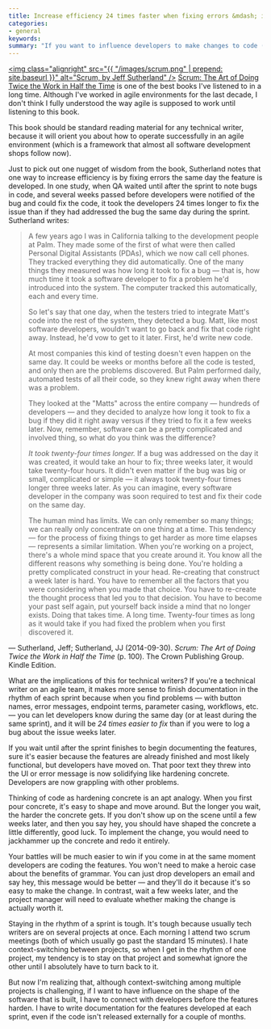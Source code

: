 ```yaml
---
title: Increase efficiency 24 times faster when fixing errors &mdash; implications for technical writers on agile teams
categories:
- general
keywords: 
summary: "If you want to influence developers to make changes to code (such as with UI text), it's 24 times easier for developers to make the changes if you tell them the same day they code the feature than if you wait a few weeks later. This means technical writers should keep pace with the features coded during each sprint."
---
```


<a href=""><img class="alignright" src="{{ "/images/scrum.png" | prepend: site.baseurl }}" alt="Scrum, by Jeff Sutherland" /></a>
[Scrum: The Art of Doing Twice the Work in Half the Time](http://www.audible.com/pd/Business/Scrum-Audiobook/B00NJ3WS9G/ref=a_search_c4_1_1_srTtl?qid=1445953702&sr=1-1) is one of the best books I've listened to in a long time. Although I've worked in agile environments for the last decade, I don't think I fully understood the way agile is supposed to work until listening to this book. 

This book should be standard reading material for any technical writer, because it will orient you about how to operate successfully in an agile environment (which is a framework that almost all software development shops follow now).

Just to pick out one nugget of wisdom from the book, Sutherland notes that one way to increase efficiency is by fixing errors the same day the feature is developed. In one study, when QA waited until after the sprint to note bugs in code, and several weeks passed before developers were notified of the bug and could fix the code, it took the developers 24 times longer to fix the issue than if they had addressed the bug the same day during the sprint. Sutherland writes:
 
>A few years ago I was in California talking to the development people at Palm. They made some of the first of what were then called Personal Digital Assistants (PDAs), which we now call cell phones. They tracked everything they did automatically. One of the many things they measured was how long it took to fix a bug — that is, how much time it took a software developer to fix a problem he'd introduced into the system. The computer tracked this automatically, each and every time.
> 
> So let's say that one day, when the testers tried to integrate Matt's code into the rest of the system, they detected a bug. Matt, like most software developers, wouldn't want to go back and fix that code right away. Instead, he'd vow to get to it later. First, he'd write new code. 
>
> At most companies this kind of testing doesn't even happen on the same day. It could be weeks or months before all the code is tested, and only then are the problems discovered. But Palm performed daily, automated tests of all their code, so they knew right away when there was a problem. 
>
> They looked at the "Matts" across the entire company — hundreds of developers — and they decided to analyze how long it took to fix a bug if they did it right away versus if they tried to fix it a few weeks later. Now, remember, software can be a pretty complicated and involved thing, so what do you think was the difference?
>
> *It took twenty-four times longer.* If a bug was addressed on the day it was created, it would take an hour to fix; three weeks later, it would take twenty-four hours. It didn't even matter if the bug was big or small, complicated or simple — it always took twenty-four times longer three weeks later. As you can imagine, every software developer in the company was soon required to test and fix their code on the same day. 
>
> The human mind has limits. We can only remember so many things; we can really only concentrate on one thing at a time. This tendency — for the process of fixing things to get harder as more time elapses — represents a similar limitation. When you're working on a project, there's a whole mind space that you create around it. You know all the different reasons why something is being done. You're holding a pretty complicated construct in your head. Re-creating that construct a week later is hard. You have to remember all the factors that you were considering when you made that choice. You have to re-create the thought process that led you to that decision. You have to become your past self again, put yourself back inside a mind that no longer exists. Doing that takes time. A long time. Twenty-four times as long as it would take if you had fixed the problem when you first discovered it. 

&mdash; Sutherland, Jeff; Sutherland, JJ (2014-09-30). *Scrum: The Art of Doing Twice the Work in Half the Time* (p. 100). The Crown Publishing Group. Kindle Edition. 

What are the implications of this for technical writers? If you're a technical writer on an agile team, it makes more sense to finish documentation in the rhythm of each sprint because when you find problems &mdash; with button names, error messages, endpoint terms, parameter casing, workflows, etc. &mdash; you can let developers know during the same day (or at least during the same sprint), and it will be *24 times easier to fix* than if you were to log a bug about the issue weeks later.

If you wait until after the sprint finishes to begin documenting the features, sure it's easier because the features are already finished and most likely functional, but developers have moved on. That poor text they threw into the UI or error message is now solidifying like hardening concrete. Developers are now grappling with other problems.

Thinking of code as hardening concrete is an apt analogy. When you first pour concrete, it's easy to shape and move around. But the longer you wait, the harder the concrete gets. If you don't show up on the scene until a few weeks later, and then you say hey, you should have shaped the concrete a little differently, good luck. To implement the change, you would need to jackhammer up the concrete and redo it entirely.

Your battles will be much easier to win if you come in at the same moment developers are coding the features. You won't need to make a heroic case about the benefits of grammar. You can just drop developers an email and say hey, this message would be better &mdash; and they'll do it because it's so easy to make the change. In contrast, wait a few weeks later, and the project manager will need to evaluate whether making the change is actually worth it.

Staying in the rhythm of a sprint is tough. It's tough because usually tech writers are on several projects at once. Each morning I attend two scrum meetings (both of which usually go past the standard 15 minutes). I hate context-switching between projects, so when I get in the rhythm of one project, my tendency is to stay on that project and somewhat ignore the other until I absolutely have to turn back to it. 

But now I'm realizing that, although context-switching among multiple projects is challenging, if I want to have influence on the shape of the software that is built, I have to connect with developers before the features harden. I have to write documentation for the features developed at each sprint, even if the code isn't released externally for a couple of months.


